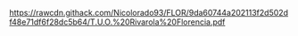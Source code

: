 https://rawcdn.githack.com/Nicolorado93/FLOR/9da60744a202113f2d502df48e71df6f28dc5b64/T.U.O.%20Rivarola%20Florencia.pdf
